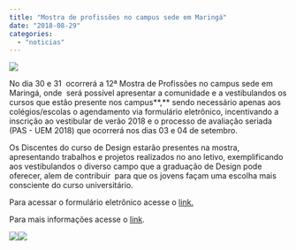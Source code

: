 ```yaml
---
title: "Mostra de profissões no campus sede em Maringá"
date: "2018-08-29"
categories: 
  - "noticias"
---
```


[![](/img/antigo/2018/08/36875936_1857928487843468_6955160380037398528_n-1-632x258.png)](/img/antigo/2018/08/36875936_1857928487843468_6955160380037398528_n-1.png)

No dia 30 e 31  ocorrerá a 12ª Mostra de Profissões no campus sede em Maringá, onde  será possível apresentar a comunidade e a vestibulandos os cursos que estão presente nos campus**,** sendo necessário apenas aos colégios/escolas o agendamento via formulário eletrônico, incentivando a inscrição ao vestibular de verão 2018 e o processo de avaliação seriada (PAS - UEM 2018) que ocorrerá nos dias 03 e 04 de setembro.

Os Discentes do curso de Design estarão presentes na mostra, apresentando trabalhos e projetos realizados no ano letivo, exemplificando aos vestibulandos o diverso campo que a graduação de Design pode oferecer, alem de contribuir  para que os jovens façam uma escolha mais consciente do curso universitário.

Para acessar o formulário eletrônico acesse o [link.](https://goo.gl/forms/XodQMdBqJRrDdGRm2)

Para mais informações acesse o [link](http://wwwo.pen.uem.br/mostra/).

[![](/img/antigo/2018/08/19-632x451.jpg)](/img/antigo/2018/08/19.jpg)[![](/img/antigo/2018/08/18-632x445.jpg)](/img/antigo/2018/08/18.jpg)
